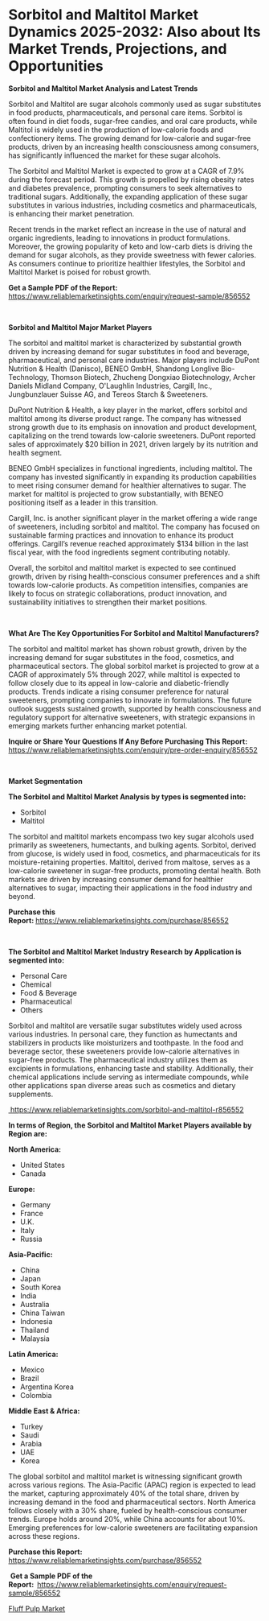 <p><h1>Sorbitol and Maltitol Market Dynamics 2025-2032: Also about Its Market Trends, Projections, and Opportunities</h1></p><p><strong>Sorbitol and Maltitol Market Analysis and Latest Trends</strong></p>
<p><p>Sorbitol and Maltitol are sugar alcohols commonly used as sugar substitutes in food products, pharmaceuticals, and personal care items. Sorbitol is often found in diet foods, sugar-free candies, and oral care products, while Maltitol is widely used in the production of low-calorie foods and confectionery items. The growing demand for low-calorie and sugar-free products, driven by an increasing health consciousness among consumers, has significantly influenced the market for these sugar alcohols.</p><p>The Sorbitol and Maltitol Market is expected to grow at a CAGR of 7.9% during the forecast period. This growth is propelled by rising obesity rates and diabetes prevalence, prompting consumers to seek alternatives to traditional sugars. Additionally, the expanding application of these sugar substitutes in various industries, including cosmetics and pharmaceuticals, is enhancing their market penetration.</p><p>Recent trends in the market reflect an increase in the use of natural and organic ingredients, leading to innovations in product formulations. Moreover, the growing popularity of keto and low-carb diets is driving the demand for sugar alcohols, as they provide sweetness with fewer calories. As consumers continue to prioritize healthier lifestyles, the Sorbitol and Maltitol Market is poised for robust growth.</p></p>
<p><strong>Get a Sample PDF of the Report:&nbsp;</strong> <a href="https://www.reliablemarketinsights.com/enquiry/request-sample/856552?utm_campaign=2183&utm_medium=2&utm_source=Github&utm_content=ia&utm_term=31032025&utm_id=sorbitol-and-maltitol">https://www.reliablemarketinsights.com/enquiry/request-sample/856552</a></p>
<p>&nbsp;</p>
<p><strong>Sorbitol and Maltitol Major Market Players</strong></p>
<p><p>The sorbitol and maltitol market is characterized by substantial growth driven by increasing demand for sugar substitutes in food and beverage, pharmaceutical, and personal care industries. Major players include DuPont Nutrition & Health (Danisco), BENEO GmbH, Shandong Longlive Bio-Technology, Thomson Biotech, Zhucheng Dongxiao Biotechnology, Archer Daniels Midland Company, O'Laughlin Industries, Cargill, Inc., Jungbunzlauer Suisse AG, and Tereos Starch & Sweeteners.</p><p>DuPont Nutrition & Health, a key player in the market, offers sorbitol and maltitol among its diverse product range. The company has witnessed strong growth due to its emphasis on innovation and product development, capitalizing on the trend towards low-calorie sweeteners. DuPont reported sales of approximately $20 billion in 2021, driven largely by its nutrition and health segment.</p><p>BENEO GmbH specializes in functional ingredients, including maltitol. The company has invested significantly in expanding its production capabilities to meet rising consumer demand for healthier alternatives to sugar. The market for maltitol is projected to grow substantially, with BENEO positioning itself as a leader in this transition.</p><p>Cargill, Inc. is another significant player in the market offering a wide range of sweeteners, including sorbitol and maltitol. The company has focused on sustainable farming practices and innovation to enhance its product offerings. Cargill’s revenue reached approximately $134 billion in the last fiscal year, with the food ingredients segment contributing notably.</p><p>Overall, the sorbitol and maltitol market is expected to see continued growth, driven by rising health-conscious consumer preferences and a shift towards low-calorie products. As competition intensifies, companies are likely to focus on strategic collaborations, product innovation, and sustainability initiatives to strengthen their market positions.</p></p>
<p>&nbsp;</p>
<p><strong>What Are The Key Opportunities For Sorbitol and Maltitol Manufacturers?</strong></p>
<p><p>The sorbitol and maltitol market has shown robust growth, driven by the increasing demand for sugar substitutes in the food, cosmetics, and pharmaceutical sectors. The global sorbitol market is projected to grow at a CAGR of approximately 5% through 2027, while maltitol is expected to follow closely due to its appeal in low-calorie and diabetic-friendly products. Trends indicate a rising consumer preference for natural sweeteners, prompting companies to innovate in formulations. The future outlook suggests sustained growth, supported by health consciousness and regulatory support for alternative sweeteners, with strategic expansions in emerging markets further enhancing market potential.</p></p>
<p><strong>Inquire or Share Your Questions If Any Before Purchasing This Report:</strong> <a href="https://www.reliablemarketinsights.com/enquiry/pre-order-enquiry/856552?utm_campaign=2183&utm_medium=2&utm_source=Github&utm_content=ia&utm_term=31032025&utm_id=sorbitol-and-maltitol">https://www.reliablemarketinsights.com/enquiry/pre-order-enquiry/856552</a></p>
<p>&nbsp;</p>
<p><strong>Market Segmentation</strong></p>
<p><strong>The Sorbitol and Maltitol Market Analysis by types is segmented into:</strong></p>
<p><ul><li>Sorbitol</li><li>Maltitol</li></ul></p>
<p><p>The sorbitol and maltitol markets encompass two key sugar alcohols used primarily as sweeteners, humectants, and bulking agents. Sorbitol, derived from glucose, is widely used in food, cosmetics, and pharmaceuticals for its moisture-retaining properties. Maltitol, derived from maltose, serves as a low-calorie sweetener in sugar-free products, promoting dental health. Both markets are driven by increasing consumer demand for healthier alternatives to sugar, impacting their applications in the food industry and beyond.</p></p>
<p><strong>Purchase this Report:&nbsp;</strong><a href="https://www.reliablemarketinsights.com/purchase/856552?utm_campaign=2183&utm_medium=2&utm_source=Github&utm_content=ia&utm_term=31032025&utm_id=sorbitol-and-maltitol">https://www.reliablemarketinsights.com/purchase/856552</a></p>
<p>&nbsp;</p>
<p><strong>The Sorbitol and Maltitol Market Industry Research by Application is segmented into:</strong></p>
<p><ul><li>Personal Care</li><li>Chemical</li><li>Food & Beverage</li><li>Pharmaceutical</li><li>Others</li></ul></p>
<p><p>Sorbitol and maltitol are versatile sugar substitutes widely used across various industries. In personal care, they function as humectants and stabilizers in products like moisturizers and toothpaste. In the food and beverage sector, these sweeteners provide low-calorie alternatives in sugar-free products. The pharmaceutical industry utilizes them as excipients in formulations, enhancing taste and stability. Additionally, their chemical applications include serving as intermediate compounds, while other applications span diverse areas such as cosmetics and dietary supplements.</p></p>
<p><a href="https://www.reliablemarketinsights.com/sorbitol-and-maltitol-r856552?utm_campaign=2183&utm_medium=2&utm_source=Github&utm_content=ia&utm_term=31032025&utm_id=sorbitol-and-maltitol">&nbsp;https://www.reliablemarketinsights.com/sorbitol-and-maltitol-r856552</a></p>
<p><strong>In terms of Region, the Sorbitol and Maltitol Market Players available by Region are:</strong></p>
<p>
    <p> <strong> North America: </strong>
        <ul>
            <li>United States</li>
            <li>Canada</li>
        </ul>
        </p> 
    <p> <strong> Europe: </strong>
        <ul>
            <li>Germany</li>
            <li>France</li>
            <li>U.K.</li>
            <li>Italy</li>
            <li>Russia</li>
        </ul>
        </p> 
    <p> <strong> Asia-Pacific: </strong>
        <ul>
            <li>China</li>
            <li>Japan</li>
            <li>South Korea</li>
            <li>India</li>
            <li>Australia</li>
            <li>China Taiwan</li>
            <li>Indonesia</li>
            <li>Thailand</li>
            <li>Malaysia</li>
        </ul>
        </p> 
    <p> <strong> Latin America: </strong>
        <ul>
            <li>Mexico</li>
            <li>Brazil</li>
            <li>Argentina Korea</li>
            <li>Colombia</li>
        </ul>
        </p> 
    <p> <strong> Middle East & Africa: </strong>
        <ul>
            <li>Turkey</li>
            <li>Saudi</li>
            <li>Arabia</li>
            <li>UAE</li>
            <li>Korea</li>
        </ul>
    </p>
    </p>
<p><p>The global sorbitol and maltitol market is witnessing significant growth across various regions. The Asia-Pacific (APAC) region is expected to lead the market, capturing approximately 40% of the total share, driven by increasing demand in the food and pharmaceutical sectors. North America follows closely with a 30% share, fueled by health-conscious consumer trends. Europe holds around 20%, while China accounts for about 10%. Emerging preferences for low-calorie sweeteners are facilitating expansion across these regions.</p></p>
<p><strong>Purchase this Report: </strong><a href="https://www.reliablemarketinsights.com/purchase/856552?utm_campaign=2183&utm_medium=2&utm_source=Github&utm_content=ia&utm_term=31032025&utm_id=sorbitol-and-maltitol">https://www.reliablemarketinsights.com/purchase/856552</a></p>
<p>&nbsp;<strong>Get a Sample PDF of the Report:&nbsp;&nbsp;</strong><a href="https://www.reliablemarketinsights.com/enquiry/request-sample/856552?utm_campaign=2183&utm_medium=2&utm_source=Github&utm_content=ia&utm_term=31032025&utm_id=sorbitol-and-maltitol">https://www.reliablemarketinsights.com/enquiry/request-sample/856552</a></p>
<p><strong></strong></p>
<p><p><a href="https://github.com/SanjidaKhan901/Market-Research-Report-List-2/blob/main/fluff-pulp-market.md?utm_campaign=2183&utm_medium=2&utm_source=Github&utm_content=ia&utm_term=31032025&utm_id=sorbitol-and-maltitol">Fluff Pulp Market</a></p></p>
